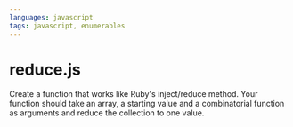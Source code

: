 ```yaml
---
languages: javascript
tags: javascript, enumerables
---
```


# reduce.js

Create a function that works like Ruby's inject/reduce method.  Your function should take an array, a starting value and a combinatorial function as arguments and reduce the collection to one value. 